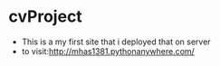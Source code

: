 # cvProject
+ This is a my first site that i deployed that on server
+ to visit:http://mhas1381.pythonanywhere.com/
